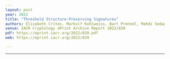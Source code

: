 ```yaml
---
layout: post
year: 2022
title: "Threshold Structure-Preserving Signatures"
authors: Elizabeth Crites, Markulf Kohlweiss, Bart Preneel, Mahdi Sedaghat, Daniel Slamanig
venue: IACR Cryptology ePrint Archive Report 2022/839
pdf: https://eprint.iacr.org/2022/839.pdf
web: https://eprint.iacr.org/2022/839

---
```



---


